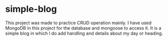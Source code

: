 # simple-blog
This project was made to practice CRUD operation mainly. I have used MongoDB in this project for the database and mongoose to access it. It is a simple blog in which I do add handling and details about my day or heading.
